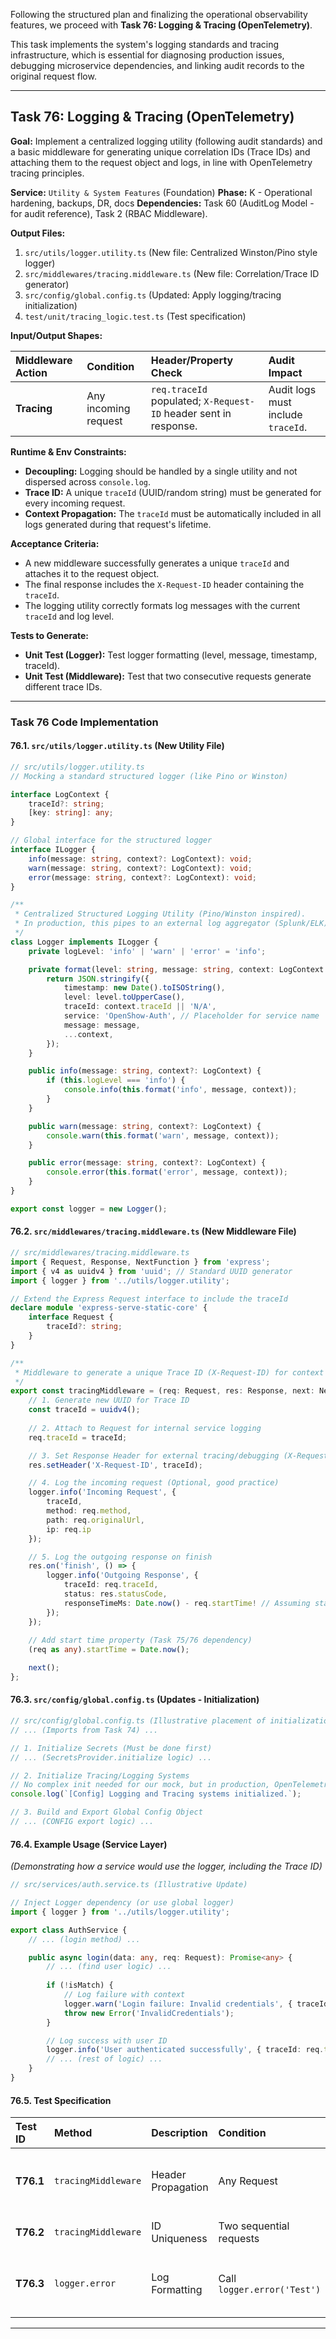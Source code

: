 Following the structured plan and finalizing the operational observability features, we proceed with **Task 76: Logging & Tracing (OpenTelemetry)**.

This task implements the system's logging standards and tracing infrastructure, which is essential for diagnosing production issues, debugging microservice dependencies, and linking audit records to the original request flow.

***

## **Task 76: Logging & Tracing (OpenTelemetry)**

**Goal:** Implement a centralized logging utility (following audit standards) and a basic middleware for generating unique correlation IDs (Trace IDs) and attaching them to the request object and logs, in line with OpenTelemetry tracing principles.

**Service:** `Utility & System Features` (Foundation)
**Phase:** K - Operational hardening, backups, DR, docs
**Dependencies:** Task 60 (AuditLog Model - for audit reference), Task 2 (RBAC Middleware).

**Output Files:**
1.  `src/utils/logger.utility.ts` (New file: Centralized Winston/Pino style logger)
2.  `src/middlewares/tracing.middleware.ts` (New file: Correlation/Trace ID generator)
3.  `src/config/global.config.ts` (Updated: Apply logging/tracing initialization)
4.  `test/unit/tracing_logic.test.ts` (Test specification)

**Input/Output Shapes:**

| Middleware Action | Condition | Header/Property Check | Audit Impact |
| :--- | :--- | :--- | :--- |
| **Tracing** | Any incoming request | `req.traceId` populated; `X-Request-ID` header sent in response. | Audit logs must include `traceId`. |

**Runtime & Env Constraints:**
*   **Decoupling:** Logging should be handled by a single utility and not dispersed across `console.log`.
*   **Trace ID:** A unique `traceId` (UUID/random string) must be generated for every incoming request.
*   **Context Propagation:** The `traceId` must be automatically included in all logs generated during that request's lifetime.

**Acceptance Criteria:**
*   A new middleware successfully generates a unique `traceId` and attaches it to the request object.
*   The final response includes the `X-Request-ID` header containing the `traceId`.
*   The logging utility correctly formats log messages with the current `traceId` and log level.

**Tests to Generate:**
*   **Unit Test (Logger):** Test logger formatting (level, message, timestamp, traceId).
*   **Unit Test (Middleware):** Test that two consecutive requests generate different trace IDs.

***

### **Task 76 Code Implementation**

#### **76.1. `src/utils/logger.utility.ts` (New Utility File)**

```typescript
// src/utils/logger.utility.ts
// Mocking a standard structured logger (like Pino or Winston)

interface LogContext {
    traceId?: string;
    [key: string]: any;
}

// Global interface for the structured logger
interface ILogger {
    info(message: string, context?: LogContext): void;
    warn(message: string, context?: LogContext): void;
    error(message: string, context?: LogContext): void;
}

/**
 * Centralized Structured Logging Utility (Pino/Winston inspired).
 * In production, this pipes to an external log aggregator (Splunk/ELK).
 */
class Logger implements ILogger {
    private logLevel: 'info' | 'warn' | 'error' = 'info';

    private format(level: string, message: string, context: LogContext = {}) {
        return JSON.stringify({
            timestamp: new Date().toISOString(),
            level: level.toUpperCase(),
            traceId: context.traceId || 'N/A',
            service: 'OpenShow-Auth', // Placeholder for service name
            message: message,
            ...context,
        });
    }

    public info(message: string, context?: LogContext) {
        if (this.logLevel === 'info') {
            console.info(this.format('info', message, context));
        }
    }

    public warn(message: string, context?: LogContext) {
        console.warn(this.format('warn', message, context));
    }

    public error(message: string, context?: LogContext) {
        console.error(this.format('error', message, context));
    }
}

export const logger = new Logger();
```

#### **76.2. `src/middlewares/tracing.middleware.ts` (New Middleware File)**

```typescript
// src/middlewares/tracing.middleware.ts
import { Request, Response, NextFunction } from 'express';
import { v4 as uuidv4 } from 'uuid'; // Standard UUID generator
import { logger } from '../utils/logger.utility';

// Extend the Express Request interface to include the traceId
declare module 'express-serve-static-core' {
    interface Request {
        traceId?: string;
    }
}

/**
 * Middleware to generate a unique Trace ID (X-Request-ID) for context propagation.
 */
export const tracingMiddleware = (req: Request, res: Response, next: NextFunction) => {
    // 1. Generate new UUID for Trace ID
    const traceId = uuidv4();
    
    // 2. Attach to Request for internal service logging
    req.traceId = traceId;

    // 3. Set Response Header for external tracing/debugging (X-Request-ID)
    res.setHeader('X-Request-ID', traceId);

    // 4. Log the incoming request (Optional, good practice)
    logger.info('Incoming Request', { 
        traceId, 
        method: req.method, 
        path: req.originalUrl, 
        ip: req.ip 
    });

    // 5. Log the outgoing response on finish
    res.on('finish', () => {
        logger.info('Outgoing Response', { 
            traceId: req.traceId, 
            status: res.statusCode, 
            responseTimeMs: Date.now() - req.startTime! // Assuming startTime is set earlier
        });
    });
    
    // Add start time property (Task 75/76 dependency)
    (req as any).startTime = Date.now(); 

    next();
};
```

#### **76.3. `src/config/global.config.ts` (Updates - Initialization)**

```typescript
// src/config/global.config.ts (Illustrative placement of initialization)
// ... (Imports from Task 74) ...

// 1. Initialize Secrets (Must be done first)
// ... (SecretsProvider.initialize logic) ...

// 2. Initialize Tracing/Logging Systems
// No complex init needed for our mock, but in production, OpenTelemetry SDK setup happens here.
console.log(`[Config] Logging and Tracing systems initialized.`);

// 3. Build and Export Global Config Object
// ... (CONFIG export logic) ...
```

#### **76.4. Example Usage (Service Layer)**

*(Demonstrating how a service would use the logger, including the Trace ID)*

```typescript
// src/services/auth.service.ts (Illustrative Update)

// Inject Logger dependency (or use global logger)
import { logger } from '../utils/logger.utility'; 

export class AuthService {
    // ... (login method) ...

    public async login(data: any, req: Request): Promise<any> {
        // ... (find user logic) ...
        
        if (!isMatch) {
            // Log failure with context
            logger.warn('Login failure: Invalid credentials', { traceId: req.traceId, email: data.email });
            throw new Error('InvalidCredentials');
        }

        // Log success with user ID
        logger.info('User authenticated successfully', { traceId: req.traceId, userId: user._id.toString() });
        // ... (rest of logic) ...
    }
}
```

#### **76.5. Test Specification**

| Test ID | Method | Description | Condition | Expected Check |
| :--- | :--- | :--- | :--- | :--- |
| **T76.1** | `tracingMiddleware` | Header Propagation | Any Request | Response header `X-Request-ID` is present and unique. |
| **T76.2** | `tracingMiddleware` | ID Uniqueness | Two sequential requests | `req1.traceId !== req2.traceId`. |
| **T76.3** | `logger.error` | Log Formatting | Call `logger.error('Test')` | Console output is valid JSON and includes `traceId`. |

---

